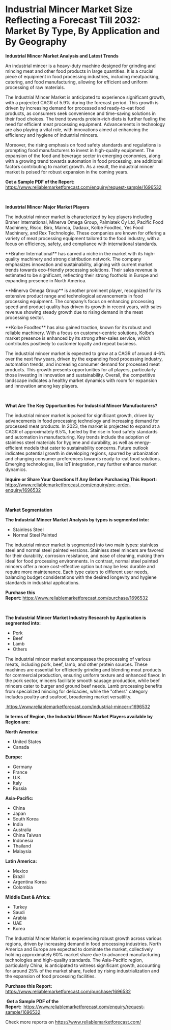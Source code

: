 <p><h1>Industrial Mincer Market Size Reflecting a Forecast Till 2032: Market By Type, By Application and By Geography</h1></p><p><strong>Industrial Mincer Market Analysis and Latest Trends</strong></p>
<p><p>An industrial mincer is a heavy-duty machine designed for grinding and mincing meat and other food products in large quantities. It is a crucial piece of equipment in food processing industries, including meatpacking, catering, and food manufacturing, allowing for efficient and uniform processing of raw materials.</p><p>The Industrial Mincer Market is anticipated to experience significant growth, with a projected CAGR of 5.9% during the forecast period. This growth is driven by increasing demand for processed and ready-to-eat food products, as consumers seek convenience and time-saving solutions in their food choices. The trend towards protein-rich diets is further fueling the need for efficient meat processing equipment. Advancements in technology are also playing a vital role, with innovations aimed at enhancing the efficiency and hygiene of industrial mincers. </p><p>Moreover, the rising emphasis on food safety standards and regulations is prompting food manufacturers to invest in high-quality equipment. The expansion of the food and beverage sector in emerging economies, along with a growing trend towards automation in food processing, are additional factors contributing to market growth. As a result, the industrial mincer market is poised for robust expansion in the coming years.</p></p>
<p><strong>Get a Sample PDF of the Report:&nbsp;</strong> <a href="https://www.reliablemarketforecast.com/enquiry/request-sample/1696532?utm_campaign=3525&utm_medium=2&utm_source=Github&utm_content=ia&utm_term=10042025&utm_id=industrial-mincer">https://www.reliablemarketforecast.com/enquiry/request-sample/1696532</a></p>
<p>&nbsp;</p>
<p><strong>Industrial Mincer Major Market Players</strong></p>
<p><p>The industrial mincer market is characterized by key players including Braher International, Minerva Omega Group, Palmiatek Oy Ltd, Pacific Food Machinery, Risco, Biro, Mainca, Dadaux, Kolbe Foodtec, Yes Food Machinery, and Rex Technologie. These companies are known for offering a variety of meat processing equipment tailored to the food industry, with a focus on efficiency, safety, and compliance with international standards.</p><p>**Braher International** has carved a niche in the market with its high-quality machinery and strong distribution network. The company emphasizes innovation and sustainability, aligning with current market trends towards eco-friendly processing solutions. Their sales revenue is estimated to be significant, reflecting their strong foothold in Europe and expanding presence in North America.</p><p>**Minerva Omega Group** is another prominent player, recognized for its extensive product range and technological advancements in food processing equipment. The company’s focus on enhancing processing speed and product quality has driven its growth in recent years, with sales revenue showing steady growth due to rising demand in the meat processing sector.</p><p>**Kolbe Foodtec** has also gained traction, known for its robust and reliable machinery. With a focus on customer-centric solutions, Kolbe’s market presence is enhanced by its strong after-sales service, which contributes positively to customer loyalty and repeat business.</p><p>The industrial mincer market is expected to grow at a CAGR of around 4-6% over the next few years, driven by the expanding food processing industry, automation trends, and increasing consumer demand for processed meat products. This growth presents opportunities for all players, particularly those investing in innovation and sustainability. Overall, the competitive landscape indicates a healthy market dynamics with room for expansion and innovation among key players.</p></p>
<p>&nbsp;</p>
<p><strong>What Are The Key Opportunities For Industrial Mincer Manufacturers?</strong></p>
<p><p>The industrial mincer market is poised for significant growth, driven by advancements in food processing technology and increasing demand for processed meat products. In 2023, the market is projected to expand at a CAGR of approximately 6.5%, fueled by the rise in food safety standards and automation in manufacturing. Key trends include the adoption of stainless steel materials for hygiene and durability, as well as energy-efficient models that cater to sustainability concerns. Future outlook indicates potential growth in developing regions, spurred by urbanization and changing consumer preferences towards ready-to-eat food solutions. Emerging technologies, like IoT integration, may further enhance market dynamics.</p></p>
<p><strong>Inquire or Share Your Questions If Any Before Purchasing This Report:</strong> <a href="https://www.reliablemarketforecast.com/enquiry/pre-order-enquiry/1696532?utm_campaign=3525&utm_medium=2&utm_source=Github&utm_content=ia&utm_term=10042025&utm_id=industrial-mincer">https://www.reliablemarketforecast.com/enquiry/pre-order-enquiry/1696532</a></p>
<p>&nbsp;</p>
<p><strong>Market Segmentation</strong></p>
<p><strong>The Industrial Mincer Market Analysis by types is segmented into:</strong></p>
<p><ul><li>Stainless Steel</li><li>Normal Steel Painted</li></ul></p>
<p><p>The industrial mincer market is segmented into two main types: stainless steel and normal steel painted versions. Stainless steel mincers are favored for their durability, corrosion resistance, and ease of cleaning, making them ideal for food processing environments. In contrast, normal steel painted mincers offer a more cost-effective option but may be less durable and require more maintenance. Each type caters to different user needs, balancing budget considerations with the desired longevity and hygiene standards in industrial applications.</p></p>
<p><strong>Purchase this Report:&nbsp;</strong><a href="https://www.reliablemarketforecast.com/purchase/1696532?utm_campaign=3525&utm_medium=2&utm_source=Github&utm_content=ia&utm_term=10042025&utm_id=industrial-mincer">https://www.reliablemarketforecast.com/purchase/1696532</a></p>
<p>&nbsp;</p>
<p><strong>The Industrial Mincer Market Industry Research by Application is segmented into:</strong></p>
<p><ul><li>Pork</li><li>Beef</li><li>Lamb</li><li>Others</li></ul></p>
<p><p>The industrial mincer market encompasses the processing of various meats, including pork, beef, lamb, and other protein sources. These machines are essential for efficiently grinding and blending meat products for commercial production, ensuring uniform texture and enhanced flavor. In the pork sector, mincers facilitate smooth sausage production, while beef mincers cater to burger and ground beef needs. Lamb processing benefits from specialized mincing for delicacies, while the "others" category includes poultry and seafood, broadening market versatility.</p></p>
<p><a href="https://www.reliablemarketforecast.com/industrial-mincer-r1696532?utm_campaign=3525&utm_medium=2&utm_source=Github&utm_content=ia&utm_term=10042025&utm_id=industrial-mincer">&nbsp;https://www.reliablemarketforecast.com/industrial-mincer-r1696532</a></p>
<p><strong>In terms of Region, the Industrial Mincer Market Players available by Region are:</strong></p>
<p>
    <p> <strong> North America: </strong>
        <ul>
            <li>United States</li>
            <li>Canada</li>
        </ul>
        </p> 
    <p> <strong> Europe: </strong>
        <ul>
            <li>Germany</li>
            <li>France</li>
            <li>U.K.</li>
            <li>Italy</li>
            <li>Russia</li>
        </ul>
        </p> 
    <p> <strong> Asia-Pacific: </strong>
        <ul>
            <li>China</li>
            <li>Japan</li>
            <li>South Korea</li>
            <li>India</li>
            <li>Australia</li>
            <li>China Taiwan</li>
            <li>Indonesia</li>
            <li>Thailand</li>
            <li>Malaysia</li>
        </ul>
        </p> 
    <p> <strong> Latin America: </strong>
        <ul>
            <li>Mexico</li>
            <li>Brazil</li>
            <li>Argentina Korea</li>
            <li>Colombia</li>
        </ul>
        </p> 
    <p> <strong> Middle East & Africa: </strong>
        <ul>
            <li>Turkey</li>
            <li>Saudi</li>
            <li>Arabia</li>
            <li>UAE</li>
            <li>Korea</li>
        </ul>
    </p>
    </p>
<p><p>The Industrial Mincer Market is experiencing robust growth across various regions, driven by increasing demand in food processing industries. North America and Europe are expected to dominate the market, collectively holding approximately 60% market share due to advanced manufacturing technologies and high-quality standards. The Asia-Pacific region, particularly China, is anticipated to witness significant growth, accounting for around 25% of the market share, fueled by rising industrialization and the expansion of food processing facilities.</p></p>
<p><strong>Purchase this Report: </strong><a href="https://www.reliablemarketforecast.com/purchase/1696532?utm_campaign=3525&utm_medium=2&utm_source=Github&utm_content=ia&utm_term=10042025&utm_id=industrial-mincer">https://www.reliablemarketforecast.com/purchase/1696532</a></p>
<p>&nbsp;<strong>Get a Sample PDF of the Report:&nbsp;&nbsp;</strong><a href="https://www.reliablemarketforecast.com/enquiry/request-sample/1696532?utm_campaign=3525&utm_medium=2&utm_source=Github&utm_content=ia&utm_term=10042025&utm_id=industrial-mincer">https://www.reliablemarketforecast.com/enquiry/request-sample/1696532</a></p>
<p><strong></strong></p>
<p>Check more reports on <a href="https://www.reliablemarketforecast.com/?utm_campaign=3525&utm_medium=2&utm_source=Github&utm_content=ia&utm_term=10042025&utm_id=industrial-mincer">https://www.reliablemarketforecast.com/</a></p>